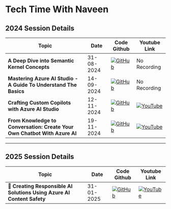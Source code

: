 # Tech Time With Naveen

## 2024 Session Details

| Topic                       | Date                               | Code Github      | Youtube Link |
| ------------------------------| ----------------------------------------- | -----------------| -----------|
| **A Deep Dive into Semantic Kernel Concepts**   |31-08-2024 | [![GitHub](https://img.shields.io/badge/GitHub-Repository-blue)](Session_2024/readme/310824_SemanticKernel_README.md)|No Recording|
| **Mastering Azure AI Studio - A Guide To Understand The Basics**   |14-09-2024 | [![GitHub](https://img.shields.io/badge/GitHub-Repository-blue)](Session_2024/readme/140924_AIStudio_README.md)|No Recording|
| **Crafting Custom Copilots with Azure AI Studio**   |12-11-2024 | [![GitHub](https://img.shields.io/badge/GitHub-Repository-blue)](Session_2024/readme/121124_CustomCopilot_README.md)| [![YouTube](https://img.shields.io/badge/YouTube-Video-red?logo=youtube)](https://www.youtube.com/watch?v=yUtWTg42mS0)|
| **From Knowledge to Conversation: Create Your Own Chatbot With Azure AI**   |19-11-2024 | [![GitHub](https://img.shields.io/badge/GitHub-Repository-blue)](Session_2024/readme/191124_OwnChatbot_README.md)| [![YouTube](https://img.shields.io/badge/YouTube-Video-red?logo=youtube)](https://www.youtube.com/watch?v=A8qbLlIObNY)|

---
## 2025 Session Details

| Topic                       | Date                               | Code Github      | Youtube Link |
| ------------------------------| ----------------------------------------- | -----------------| -----------|
| 🤖 **Creating Responsible AI Solutions Using Azure AI Content Safety**   |31-01-2025 | [![GitHub](https://img.shields.io/badge/GitHub-Repository-blue)](Session_2025/readme/310125_ContentSafety_README.md)| [![YouTube](https://img.shields.io/badge/YouTube-Video-red?logo=youtube)](https://www.youtube.com/watch?v=SH1bOiF7D0E)|
